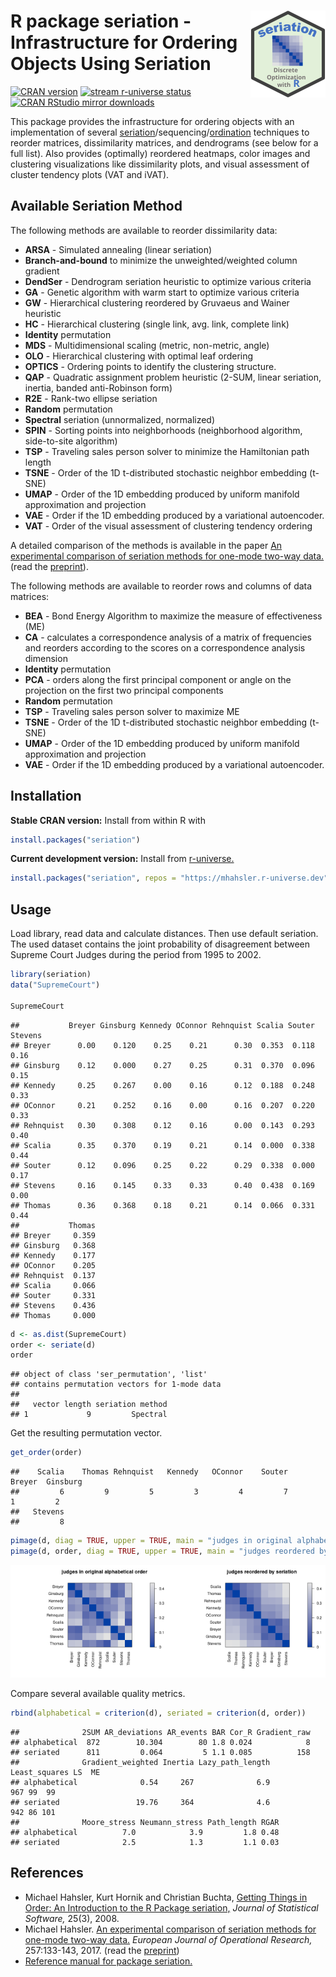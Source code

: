 
# <img src="man/figures/logo.svg" align="right" height="139" /> R package seriation - Infrastructure for Ordering Objects Using Seriation

[![CRAN
version](http://www.r-pkg.org/badges/version/seriation)](https://CRAN.R-project.org/package=seriation)
[![stream r-universe
status](https://mhahsler.r-universe.dev/badges/seriation)](https://mhahsler.r-universe.dev/seriation)
[![CRAN RStudio mirror
downloads](http://cranlogs.r-pkg.org/badges/seriation)](https://CRAN.R-project.org/package=seriation)

This package provides the infrastructure for ordering objects with an
implementation of several
[seriation](https://en.wikipedia.org/wiki/Seriation_(archaeology))/sequencing/[ordination](https://en.wikipedia.org/wiki/Ordination_(statistics))
techniques to reorder matrices, dissimilarity matrices, and dendrograms
(see below for a full list). Also provides (optimally) reordered
heatmaps, color images and clustering visualizations like dissimilarity
plots, and visual assessment of cluster tendency plots (VAT and iVAT).

## Available Seriation Method

The following methods are available to reorder dissimilarity data:

- **ARSA** - Simulated annealing (linear seriation)  
- **Branch-and-bound** to minimize the unweighted/weighted column
  gradient
- **DendSer** - Dendrogram seriation heuristic to optimize various
  criteria
- **GA** - Genetic algorithm with warm start to optimize various
  criteria
- **GW** - Hierarchical clustering reordered by Gruvaeus and Wainer
  heuristic
- **HC** - Hierarchical clustering (single link, avg. link, complete
  link)
- **Identity** permutation
- **MDS** - Multidimensional scaling (metric, non-metric, angle)
- **OLO** - Hierarchical clustering with optimal leaf ordering
- **OPTICS** - Ordering points to identify the clustering structure.
- **QAP** - Quadratic assignment problem heuristic (2-SUM, linear
  seriation, inertia, banded anti-Robinson form)
- **R2E** - Rank-two ellipse seriation
- **Random** permutation
- **Spectral** seriation (unnormalized, normalized)
- **SPIN** - Sorting points into neighborhoods (neighborhood algorithm,
  side-to-site algorithm)
- **TSP** - Traveling sales person solver to minimize the Hamiltonian
  path length
- **TSNE** - Order of the 1D t-distributed stochastic neighbor embedding
  (t-SNE)
- **UMAP** - Order of the 1D embedding produced by uniform manifold
  approximation and projection
- **VAE** - Order if the 1D embedding produced by a variational
  autoencoder.
- **VAT** - Order of the visual assessment of clustering tendency
  ordering

A detailed comparison of the methods is available in the paper [An
experimental comparison of seriation methods for one-mode two-way
data.](http://dx.doi.org/10.1016/j.ejor.2016.08.066) (read the
[preprint](https://michael.hahsler.net/research/paper/EJOR_seriation_2016.pdf)).

The following methods are available to reorder rows and columns of data
matrices:

- **BEA** - Bond Energy Algorithm to maximize the measure of
  effectiveness (ME)
- **CA** - calculates a correspondence analysis of a matrix of
  frequencies and reorders according to the scores on a correspondence
  analysis dimension
- **Identity** permutation
- **PCA** - orders along the first principal component or angle on the
  projection on the first two principal components
- **Random** permutation
- **TSP** - Traveling sales person solver to maximize ME
- **TSNE** - Order of the 1D t-distributed stochastic neighbor embedding
  (t-SNE)
- **UMAP** - Order of the 1D embedding produced by uniform manifold
  approximation and projection
- **VAE** - Order if the 1D embedding produced by a variational
  autoencoder.

## Installation

**Stable CRAN version:** Install from within R with

``` r
install.packages("seriation")
```

**Current development version:** Install from
[r-universe.](https://mhahsler.r-universe.dev/seriation)

``` r
install.packages("seriation", repos = "https://mhahsler.r-universe.dev")
```

## Usage

Load library, read data and calculate distances. Then use default
seriation. The used dataset contains the joint probability of
disagreement between Supreme Court Judges during the period from 1995 to
2002.

``` r
library(seriation)
data("SupremeCourt")

SupremeCourt
```

    ##           Breyer Ginsburg Kennedy OConnor Rehnquist Scalia Souter Stevens
    ## Breyer      0.00    0.120    0.25    0.21      0.30  0.353  0.118    0.16
    ## Ginsburg    0.12    0.000    0.27    0.25      0.31  0.370  0.096    0.15
    ## Kennedy     0.25    0.267    0.00    0.16      0.12  0.188  0.248    0.33
    ## OConnor     0.21    0.252    0.16    0.00      0.16  0.207  0.220    0.33
    ## Rehnquist   0.30    0.308    0.12    0.16      0.00  0.143  0.293    0.40
    ## Scalia      0.35    0.370    0.19    0.21      0.14  0.000  0.338    0.44
    ## Souter      0.12    0.096    0.25    0.22      0.29  0.338  0.000    0.17
    ## Stevens     0.16    0.145    0.33    0.33      0.40  0.438  0.169    0.00
    ## Thomas      0.36    0.368    0.18    0.21      0.14  0.066  0.331    0.44
    ##           Thomas
    ## Breyer     0.359
    ## Ginsburg   0.368
    ## Kennedy    0.177
    ## OConnor    0.205
    ## Rehnquist  0.137
    ## Scalia     0.066
    ## Souter     0.331
    ## Stevens    0.436
    ## Thomas     0.000

``` r
d <- as.dist(SupremeCourt)
order <- seriate(d)
order
```

    ## object of class 'ser_permutation', 'list'
    ## contains permutation vectors for 1-mode data
    ## 
    ##   vector length seriation method
    ## 1             9         Spectral

Get the resulting permutation vector.

``` r
get_order(order)
```

    ##    Scalia    Thomas Rehnquist   Kennedy   OConnor    Souter    Breyer  Ginsburg 
    ##         6         9         5         3         4         7         1         2 
    ##   Stevens 
    ##         8

``` r
pimage(d, diag = TRUE, upper = TRUE, main = "judges in original alphabetical order")
pimage(d, order, diag = TRUE, upper = TRUE, main = "judges reordered by seriation")
```

<img src="inst/README_files/seriation-1.png" width="50%" /><img src="inst/README_files/seriation-2.png" width="50%" />

Compare several available quality metrics.

``` r
rbind(alphabetical = criterion(d), seriated = criterion(d, order))
```

    ##              2SUM AR_deviations AR_events BAR Cor_R Gradient_raw
    ## alphabetical  872        10.304        80 1.8 0.024            8
    ## seriated      811         0.064         5 1.1 0.085          158
    ##              Gradient_weighted Inertia Lazy_path_length Least_squares LS  ME
    ## alphabetical              0.54     267              6.9           967 99  99
    ## seriated                 19.76     364              4.6           942 86 101
    ##              Moore_stress Neumann_stress Path_length RGAR
    ## alphabetical          7.0            3.9         1.8 0.48
    ## seriated              2.5            1.3         1.1 0.03

## References

- Michael Hahsler, Kurt Hornik and Christian Buchta, [Getting Things in
  Order: An Introduction to the R Package
  seriation,](http://dx.doi.org/10.18637/jss.v025.i03) *Journal of
  Statistical Software,* 25(3), 2008.
- Michael Hahsler. [An experimental comparison of seriation methods for
  one-mode two-way data.](http://dx.doi.org/10.1016/j.ejor.2016.08.066)
  *European Journal of Operational Research,* 257:133-143, 2017. (read
  the
  [preprint](https://michael.hahsler.net/research/paper/EJOR_seriation_2016.pdf))
- [Reference manual for package
  seriation.](https://www.rdocumentation.org/packages/seriation/)
